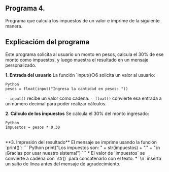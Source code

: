 ## Programa 4.
Programa que calcula los impuestos de un valor e imprime de la siguiente manera. 

## Explicacióm del programa
Este programa solicita al usuario un monto en pesos, calcula el 30% de ese monto como impuestos, y luego muestra el resultado en un mensaje personalizado.
<br/>

**1. Entrada del usuario**
La función `input()○6 solicita un valor al usuario:
```
Python
pesos = float(input("Ingresa la cantidad en pesos: "))
```
`- input()` recibe un valor como cadena.
`- float()` convierte esa entrada a un número decimal para poder realizar cálculos.
<br/>

**2. Cálculo de los impuestos**
Se calcula el 30% del monto ingresado:
```
Python
impuestos = pesos * 0.30
```
<br/>
**3. Impresión del resultado**
El mensaje se imprime usando la función `print()`:
```
Python
print("Los impuestos son: " + str(impuestos) + "." + "\n ¡Gracias por usar nuestro sistema!")
```
* El valor de `impuestos` se convierte a cadena con `str()` para concatenarlo con el texto.
* `\n` inserta un salto de línea antes del mensaje de agradecimiento.
